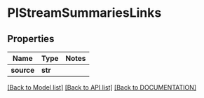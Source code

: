 # PIStreamSummariesLinks

## Properties
Name | Type | Notes
------------ | ------------- | -------------
**source** | **str**

[[Back to Model list]](../../DOCUMENTATION.md#documentation-for-models) [[Back to API list]](../../DOCUMENTATION.md#documentation-for-api-endpoints) [[Back to DOCUMENTATION]](../../DOCUMENTATION.md)
